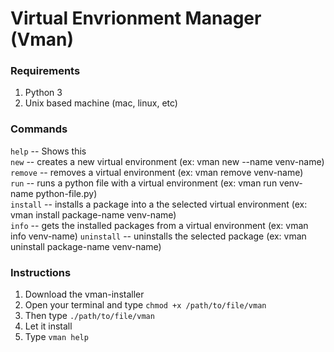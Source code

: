 # Virtual Envrionment Manager (Vman)

### Requirements
1. Python 3
2. Unix based machine (mac, linux, etc)

### Commands

```help``` -- Shows this\
```new``` -- creates a new virtual environment (ex: vman new --name venv-name)\
```remove``` -- removes a virtual environment (ex: vman remove venv-name)\
```run``` -- runs a python file with a virtual environment (ex: vman run venv-name python-file.py)\
```install``` -- installs a package into a the selected virtual environment (ex: vman install package-name venv-name)\
```info``` -- gets the installed packages from a virtual environment (ex: vman info venv-name)
```uninstall``` -- uninstalls the selected package (ex: vman uninstall package-name venv-name)

### Instructions
1. Download the vman-installer
2. Open your terminal and type ```chmod +x /path/to/file/vman```
3. Then type ```./path/to/file/vman```
4. Let it install
5. Type ```vman help```
